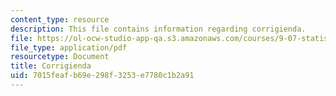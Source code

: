 ```yaml
---
content_type: resource
description: This file contains information regarding corrigienda.
file: https://ol-ocw-studio-app-qa.s3.amazonaws.com/courses/9-07-statistics-for-brain-and-cognitive-science-fall-2016/7015feafb69e298f3253e7780c1b2a91_MIT9_07F16_lec10.2.pdf
file_type: application/pdf
resourcetype: Document
title: Corrigienda
uid: 7015feaf-b69e-298f-3253-e7780c1b2a91
---
```

